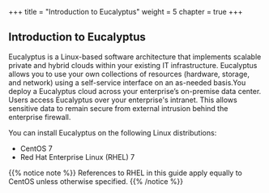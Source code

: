 +++
title = "Introduction to Eucalyptus"
weight = 5
chapter = true
+++


## Introduction to Eucalyptus
Eucalyptus is a Linux-based software architecture that implements scalable private and hybrid clouds within your existing IT infrastructure. Eucalyptus allows you to use your own collections of resources (hardware, storage, and network) using a self-service interface on an as-needed basis.You deploy a Eucalyptus cloud across your enterprise’s on-premise data center. Users access Eucalyptus over your enterprise's intranet. This allows sensitive data to remain secure from external intrusion behind the enterprise firewall. 

You can install Eucalyptus on the following Linux distributions: 



* CentOS 7 
* Red Hat Enterprise Linux (RHEL) 7 

{{% notice note %}}
References to RHEL in this guide apply equally to CentOS unless otherwise specified. 
{{% /notice %}}



